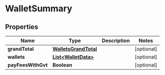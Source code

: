 # WalletSummary

## Properties
Name | Type | Description | Notes
------------ | ------------- | ------------- | -------------
**grandTotal** | [**WalletsGrandTotal**](WalletsGrandTotal.md) |  |  [optional]
**wallets** | [**List&lt;WalletData&gt;**](WalletData.md) |  |  [optional]
**payFeesWithGvt** | **Boolean** |  |  [optional]
